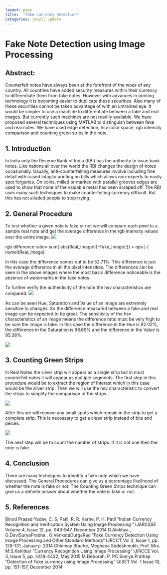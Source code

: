 ```yaml
---
layout: page
title:  "fake currency detection"
categories: jekyll update
---
```


# Fake Note Detection using Image Processing

## Abstract:
Counterfeit notes have always been at the forefront of the woes of any country. All countries have
added security measures within their currency to differentiate them from fake notes. However with
advances in printing technology it is becoming easier to duplicate these securities. Also many of
these securities cannot be taken advantage of with an untrained eye. It would be simpler to use a
machine to differentiate between a fake and real images. But currently such machines are not
readily available. We have proposed several techniques using MATLAB to distinguish between fake
and real notes. We have used edge detection, hsv color space, rgb intensity comparison and
counting green strips in the note.

## 1. Introduction
In India only the Reserve Bank of India (RBI) has the authority to issue bank notes. Like nations all
over the world the RBI changes the design of notes occasionally. Usually, anti-counterfeiting
measures involve including fine detail with raised intaglio printing on bills which allows non-experts
to easily spot forgeries. On coins, milled or marked with parallel grooves edges are used to show
that none of the valuable metal has been scraped off. The RBI uses many such techniques to make
counterfeiting currency difficult. But this has not alluded people to stop trying.

## 2. General Procedure
To test whether a given note is fake or not we will compare each pixel to a sample real note and get
the average difference in the rgb intensity values over the entire image.
![](images/real_and_fake.png)

rgb difference ratio= sum( abs(Real_Image(:)-Fake_Image(:)) &gt; eps ) / numel(Real_Image)

In this case the difference comes out to be 52.71%. This difference is just the average difference in
all the pixel intensities. The differences can be seen in the above images where the most basic
difference noticeable is the absence of watermarks in the fake notes.

To further verify the authenticity of the note the hsv characteristics are compared.
![](images/hue_sat_val.png)

As can be seen Hue, Saturation and Value of an image are extremely sensitive to changes.
So the difference measured between a fake and real image can be expected to be great. The
sensitivity of the hsv characteristics of an image means the difference ratio must be very high to be
sure the image is fake.
In this case the difference in the Hue is 92.02%, the difference in the Saturation is 96.69% and the
difference in the Value is 95.38%.

![](images/edge.png)

## 3. Counting Green Strips

In Real Notes the silver strip will appear as a single strip but in most counterfeit notes it will appear
as multiple segments.
The first step in this procedure would be to extract the region of Interest which in this case would be
the silver strip. Then we will use the hsv characteristic to convert the strips to simplify the
comparison of the strips.

![](images/green_strip.png)

After this we will remove any small spots which remain in the strip to get a complete strip. This is
necessary to get a clean strip instead of bits and peices.

![](images/clean_strip.png)

The next step will be to count the number of strips. If it is not one then the note is fake.

## 4. Conclusion
There are many techniques to identify a fake note which we have discussed. The General
Procedures can give us a percentage likelihood of whether the note is fake or not. The Counting
Green Strips technique can give us a definite answer about whether the note is fake or not.

## 5. References
Binod Prasad Yadav, C. S. Patil, R. R. Karhe, P. H. Patil “Indian Currency Recognition and
Verification System Using Image Processing ” IJARCSSE Volume 4, Issue 12, pp. 943-947,
December 2014
D.Alekhya , G.DeviSuryaPrabha , G.VenkataDurgaRao “Fake Currency Detection Using Image
Processing and Other Standard Methods” IJRCCT Vol 3, Issue 1, pp. 128-131, January- 2014
Chinmay Bhurke, Meghana Sirdeshmukh, Prof. Mrs. M.S.Kanitkar “Currency Recognition Using
Image Processing” IJIRCCE Vol. 3, Issue 5, pp. 4418-4422, May 2015
M.Deborah. P, PC.Soniya Prathap “Detection of Fake currency using Image Processing” IJISET Vol.
1 Issue 10, pp. 151-157, December 2014
